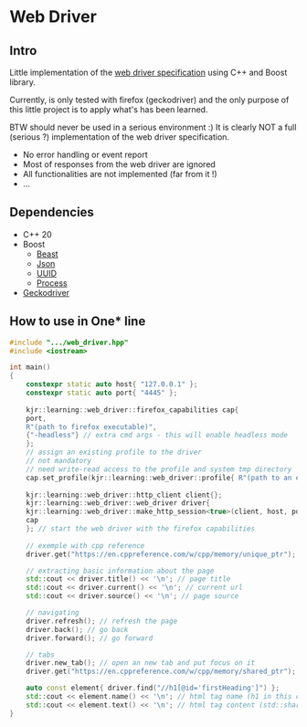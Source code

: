 # Web Driver

## Intro

Little implementation of the [web driver specification](https://www.w3.org/TR/webdriver/) using C++ and Boost library.

Currently, is only tested with firefox (geckodriver) and the only purpose of this little project is to apply what's has
been learned.

BTW should never be used in a serious environment :) It is clearly NOT a full (serious ?) implementation of the
web driver specification.

- No error handling or event report
- Most of responses from the web driver are ignored
- All functionalities are not implemented (far from it !)
- ...

## Dependencies

- C++ 20
- Boost
    - [Beast](https://www.boost.org/doc/libs/master/libs/beast/doc/html/index.html)
    - [Json](https://www.boost.org/doc/libs/master/libs/json/doc/html/index.html)
    - [UUID](https://www.boost.org/doc/libs/master/libs/uuid/doc/index.html)
    - [Process](https://www.boost.org/doc/libs/master/doc/html/process.html)
- [Geckodriver](https://github.com/mozilla/geckodriver/releases)

## How to use in One* line

~~~cpp
#include ".../web_driver.hpp"
#include <iostream>

int main()
{
    constexpr static auto host{ "127.0.0.1" };
    constexpr static auto port{ "4445" };
    
    kjr::learning::web_driver::firefox_capabilities cap{ 
    port, 
    R"(path to firefox executable)", 
    {"-headless"} // extra cmd args - this will enable headless mode 
    };
    // assign an existing profile to the driver
    // not mandatory
    // need write-read access to the profile and system tmp directory
    cap.set_profile(kjr::learning::web_driver::profile{ R"(path to an existing firefox profile)" }); 
    
    kjr::learning::web_driver::http_client client{};
    kjr::learning::web_driver::web_driver driver{ 
    kjr::learning::web_driver::make_http_session<true>(client, host, port), 
    cap 
    }; // start the web driver with the firefox capabilities
    
    // exemple with cpp reference
    driver.get("https://en.cppreference.com/w/cpp/memory/unique_ptr");

    // extracting basic information about the page
    std::cout << driver.title() << '\n'; // page title
    std::cout << driver.current() << '\n'; // current url
    std::cout << driver.source() << '\n'; // page source

    // navigating
    driver.refresh(); // refresh the page
    driver.back(); // go back
    driver.forward(); // go forward

    // tabs
    driver.new_tab(); // open an new tab and put focus on it
    driver.get("https://en.cppreference.com/w/cpp/memory/shared_ptr"); // assign an url to the tab

    auto const element{ driver.find("//h1[@id='firstHeading']") };
    std::cout << element.name() << '\n'; // html tag name (h1 in this case)
    std::cout << element.text() << '\n'; // html tag content (std::shared_ptr in this case)
}
~~~